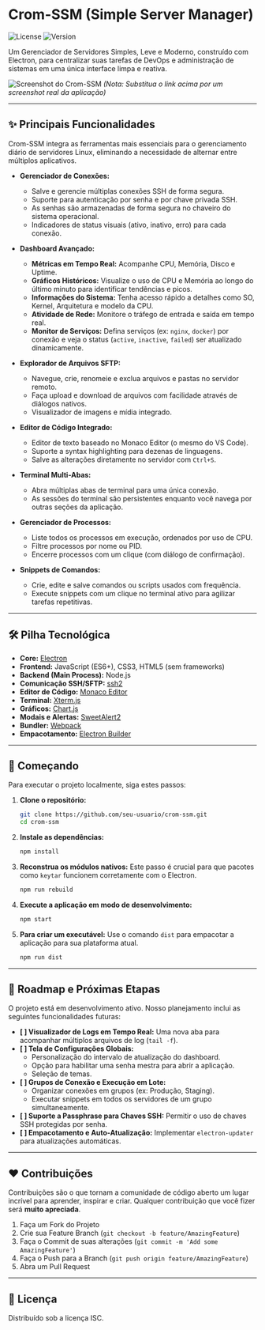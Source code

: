 # Crom-SSM (Simple Server Manager)

![License](https://img.shields.io/badge/license-ISC-blue.svg) ![Version](https://img.shields.io/badge/version-1.0.0-brightgreen.svg)

Um Gerenciador de Servidores Simples, Leve e Moderno, construído com Electron, para centralizar suas tarefas de DevOps e administração de sistemas em uma única interface limpa e reativa.

![Screenshot do Crom-SSM](https://i.imgur.com/link-para-screenshot.png) 
*(Nota: Substitua o link acima por um screenshot real da aplicação)*

---

## ✨ Principais Funcionalidades

Crom-SSM integra as ferramentas mais essenciais para o gerenciamento diário de servidores Linux, eliminando a necessidade de alternar entre múltiplos aplicativos.

*   **Gerenciador de Conexões:**
    *   Salve e gerencie múltiplas conexões SSH de forma segura.
    *   Suporte para autenticação por senha e por chave privada SSH.
    *   As senhas são armazenadas de forma segura no chaveiro do sistema operacional.
    *   Indicadores de status visuais (ativo, inativo, erro) para cada conexão.

*   **Dashboard Avançado:**
    *   **Métricas em Tempo Real:** Acompanhe CPU, Memória, Disco e Uptime.
    *   **Gráficos Históricos:** Visualize o uso de CPU e Memória ao longo do último minuto para identificar tendências e picos.
    *   **Informações do Sistema:** Tenha acesso rápido a detalhes como SO, Kernel, Arquitetura e modelo da CPU.
    *   **Atividade de Rede:** Monitore o tráfego de entrada e saída em tempo real.
    *   **Monitor de Serviços:** Defina serviços (ex: `nginx`, `docker`) por conexão e veja o status (`active`, `inactive`, `failed`) ser atualizado dinamicamente.

*   **Explorador de Arquivos SFTP:**
    *   Navegue, crie, renomeie e exclua arquivos e pastas no servidor remoto.
    *   Faça upload e download de arquivos com facilidade através de diálogos nativos.
    *   Visualizador de imagens e mídia integrado.

*   **Editor de Código Integrado:**
    *   Editor de texto baseado no Monaco Editor (o mesmo do VS Code).
    *   Suporte a syntax highlighting para dezenas de linguagens.
    *   Salve as alterações diretamente no servidor com `Ctrl+S`.

*   **Terminal Multi-Abas:**
    *   Abra múltiplas abas de terminal para uma única conexão.
    *   As sessões do terminal são persistentes enquanto você navega por outras seções da aplicação.

*   **Gerenciador de Processos:**
    *   Liste todos os processos em execução, ordenados por uso de CPU.
    *   Filtre processos por nome ou PID.
    *   Encerre processos com um clique (com diálogo de confirmação).

*   **Snippets de Comandos:**
    *   Crie, edite e salve comandos ou scripts usados com frequência.
    *   Execute snippets com um clique no terminal ativo para agilizar tarefas repetitivas.

---

## 🛠️ Pilha Tecnológica

*   **Core:** [Electron](https://www.electronjs.org/)
*   **Frontend:** JavaScript (ES6+), CSS3, HTML5 (sem frameworks)
*   **Backend (Main Process):** Node.js
*   **Comunicação SSH/SFTP:** [ssh2](https://github.com/mscdex/ssh2)
*   **Editor de Código:** [Monaco Editor](https://microsoft.github.io/monaco-editor/)
*   **Terminal:** [Xterm.js](https://xtermjs.org/)
*   **Gráficos:** [Chart.js](https://www.chartjs.org/)
*   **Modais e Alertas:** [SweetAlert2](https://sweetalert2.github.io/)
*   **Bundler:** [Webpack](https://webpack.js.org/)
*   **Empacotamento:** [Electron Builder](https://www.electron.build/)

---

## 🚀 Começando

Para executar o projeto localmente, siga estes passos:

1.  **Clone o repositório:**
    ```sh
    git clone https://github.com/seu-usuario/crom-ssm.git
    cd crom-ssm
    ```

2.  **Instale as dependências:**
    ```sh
    npm install
    ```

3.  **Reconstrua os módulos nativos:**
    Este passo é crucial para que pacotes como `keytar` funcionem corretamente com o Electron.
    ```sh
    npm run rebuild
    ```

4.  **Execute a aplicação em modo de desenvolvimento:**
    ```sh
    npm start
    ```

5.  **Para criar um executável:**
    Use o comando `dist` para empacotar a aplicação para sua plataforma atual.
    ```sh
    npm run dist
    ```

---

## 🧭 Roadmap e Próximas Etapas

O projeto está em desenvolvimento ativo. Nosso planejamento inclui as seguintes funcionalidades futuras:

*   **[ ] Visualizador de Logs em Tempo Real:** Uma nova aba para acompanhar múltiplos arquivos de log (`tail -f`).
*   **[ ] Tela de Configurações Globais:**
    *   Personalização do intervalo de atualização do dashboard.
    *   Opção para habilitar uma senha mestra para abrir a aplicação.
    *   Seleção de temas.
*   **[ ] Grupos de Conexão e Execução em Lote:**
    *   Organizar conexões em grupos (ex: Produção, Staging).
    *   Executar snippets em todos os servidores de um grupo simultaneamente.
*   **[ ] Suporte a Passphrase para Chaves SSH:** Permitir o uso de chaves SSH protegidas por senha.
*   **[ ] Empacotamento e Auto-Atualização:** Implementar `electron-updater` para atualizações automáticas.

---

## ❤️ Contribuições

Contribuições são o que tornam a comunidade de código aberto um lugar incrível para aprender, inspirar e criar. Qualquer contribuição que você fizer será **muito apreciada**.

1.  Faça um Fork do Projeto
2.  Crie sua Feature Branch (`git checkout -b feature/AmazingFeature`)
3.  Faça o Commit de suas alterações (`git commit -m 'Add some AmazingFeature'`)
4.  Faça o Push para a Branch (`git push origin feature/AmazingFeature`)
5.  Abra um Pull Request

---

## 📄 Licença

Distribuído sob a licença ISC.